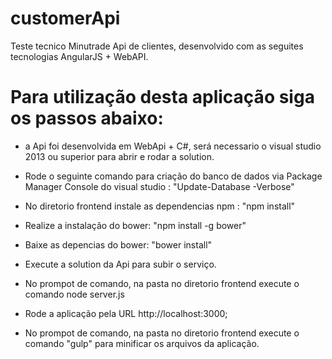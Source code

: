 # customerApi

Teste tecnico Minutrade Api de clientes, desenvolvido com as seguites tecnologias AngularJS + WebAPI.

# Para utilização desta aplicação siga os passos abaixo:

- a Api foi desenvolvida em WebApi + C#, será necessario o visual studio 2013 ou superior para abrir e rodar a solution.

- Rode o seguinte comando para criação do banco de dados via Package Manager Console do visual studio : "Update-Database -Verbose"

- No diretorio frontend instale as dependencias npm : "npm install" 

- Realize a instalação do bower: "npm install -g bower"

- Baixe as depencias do bower: "bower install" 

- Execute a solution da Api para subir o serviço.

- No prompot de comando, na pasta no diretorio frontend execute o comando node server.js 

- Rode a aplicação pela URL http://localhost:3000; 

- No prompot de comando, na pasta no diretorio frontend execute o comando "gulp" para minificar os arquivos da aplicação. 





